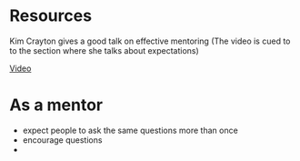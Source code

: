 # Resources
Kim Crayton gives a good talk on effective mentoring (The video is cued to to the section where she talks about expectations)

[Video](https://youtu.be/R_cfUw_gZfo?t=12m47s)

# As a mentor
- expect people to ask the same questions more than once
- encourage questions
-

